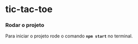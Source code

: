 # tic-tac-toe

### Rodar o projeto

Para iniciar o projeto rode o comando <strong>`npm start`</strong> no terminal.
